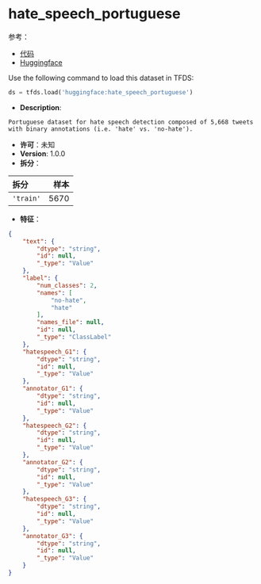 # hate_speech_portuguese

参考：

- [代码](https://github.com/huggingface/datasets/blob/master/datasets/hate_speech_portuguese)
- [Huggingface](https://huggingface.co/datasets/hate_speech_portuguese)

Use the following command to load this dataset in TFDS:

```python
ds = tfds.load('huggingface:hate_speech_portuguese')
```

- **Description**:

```
Portuguese dataset for hate speech detection composed of 5,668 tweets with binary annotations (i.e. 'hate' vs. 'no-hate').
```

- **许可**：未知
- **Version**: 1.0.0
- **拆分**：

拆分 | 样本
:-- | --:
`'train'` | 5670

- **特征**：

```json
{
    "text": {
        "dtype": "string",
        "id": null,
        "_type": "Value"
    },
    "label": {
        "num_classes": 2,
        "names": [
            "no-hate",
            "hate"
        ],
        "names_file": null,
        "id": null,
        "_type": "ClassLabel"
    },
    "hatespeech_G1": {
        "dtype": "string",
        "id": null,
        "_type": "Value"
    },
    "annotator_G1": {
        "dtype": "string",
        "id": null,
        "_type": "Value"
    },
    "hatespeech_G2": {
        "dtype": "string",
        "id": null,
        "_type": "Value"
    },
    "annotator_G2": {
        "dtype": "string",
        "id": null,
        "_type": "Value"
    },
    "hatespeech_G3": {
        "dtype": "string",
        "id": null,
        "_type": "Value"
    },
    "annotator_G3": {
        "dtype": "string",
        "id": null,
        "_type": "Value"
    }
}
```

